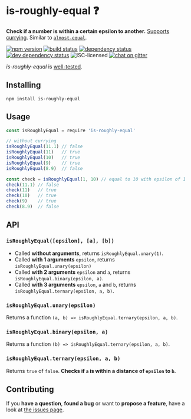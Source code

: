 # is-roughly-equal ❓

**Check if a number is within a certain epsilon to another.** [Supports currying](#api). Similar to [`almost-equal`](https://github.com/scijs/almost-equal).

[![npm version](https://img.shields.io/npm/v/is-roughly-equal.svg)](https://www.npmjs.com/package/is-roughly-equal)
[![build status](https://img.shields.io/travis/derhuerst/is-roughly-equal.svg)](https://travis-ci.org/derhuerst/is-roughly-equal)
[![dependency status](https://img.shields.io/david/derhuerst/is-roughly-equal.svg)](https://david-dm.org/derhuerst/is-roughly-equal#info=dependencies)
[![dev dependency status](https://img.shields.io/david/dev/derhuerst/is-roughly-equal.svg)](https://david-dm.org/derhuerst/is-roughly-equal#info=devDependencies)
![ISC-licensed](https://img.shields.io/github/license/derhuerst/is-roughly-equal.svg)
[![chat on gitter](https://badges.gitter.im/derhuerst.svg)](https://gitter.im/derhuerst)

*is-roughly-equal* is [well-tested](test.js).


## Installing

```
npm install is-roughly-equal
```


## Usage

```js
const isRoughlyEqual = require 'is-roughly-equal'

// without currying
isRoughlyEqual(11.1) // false
isRoughlyEqual(11)   // true
isRoughlyEqual(10)   // true
isRoughlyEqual(9)    // true
isRoughlyEqual(8.9)  // false

const check = isRoughlyEqual(1, 10) // equal to 10 with epsilon of 1
check(11.1) // false
check(11)   // true
check(10)   // true
check(9)    // true
check(8.9)  // false
```


## API

### `isRoughlyEqual([epsilon], [a], [b])`

- Called **without arguments**, returns `isRoughlyEqual.unary(1)`.
- Called **with 1 arguments** `epsilon`, returns `isRoughlyEqual.unary(epsilon)`
- Called **with 2 arguments** `epsilon` and `a`, returns `isRoughlyEqual.binary(epsilon, a)`.
- Called **with 3 arguments** `epsilon`, `a` and `b`, returns `isRoughlyEqual.ternary(epsilon, a, b)`.

### `isRoughlyEqual.unary(epsilon)`

Returns a function `(a, b) => isRoughlyEqual.ternary(epsilon, a, b)`.

### `isRoughlyEqual.binary(epsilon, a)`

Returns a function `(b) => isRoughlyEqual.ternary(epsilon, a, b)`.

### `isRoughlyEqual.ternary(epsilon, a, b)`

Returns `true` of `false`. **Checks if `a` is within a distance of `epsilon` to `b`.**


## Contributing

If you **have a question**, **found a bug** or want to **propose a feature**, have a look at [the issues page](https://github.com/derhuerst/is-roughly-equal/issues).

